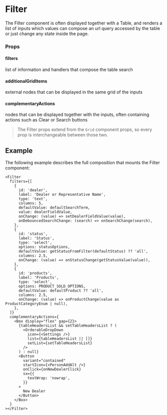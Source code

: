 # Filter

The Filter component is often displayed together with a Table, and renders a list of inputs which values can compose an url query accessed by the table or just change any state inside the page.

### Props

#### filters

list of information and handlers that compose the table search

#### additionalGridItems

external nodes that can be displayed in the same grid of the inputs

#### complementaryActions

nodes that can be displayed together with the inputs, often containing actions such as Clear or Search buttons

> The Filter props extend from the `Grid` component props, so every prop is interchangeable between those two.

## Example

The following example describes the full composition that mounts the Filter component:

```tsx
<Filter
  filters={[
    {
      id: 'dealer',
      label: 'Dealer or Representative Name',
      type: 'text',
      columns: 5,
      defaultValue: defaultSearchTerm,
      value: dealerFieldValue,
      onChange: (value) => setDealerFieldValue(value),
      onDebouncedSearchChange: (search) => onSearchChange(search),
    },
    {
      id: 'status',
      label: 'Status',
      type: 'select',
      options: statusOptions,
      defaultValue: getStatusFromFilter(defaultStatus) ?? 'all',
      columns: 2.5,
      onChange: (value) => onStatusChange(getStatusValue(value)),
    },
    {
      id: 'products',
      label: 'Products',
      type: 'select',
      options: PRODUCT_SOLD_OPTIONS,
      defaultValue: defaultProduct ?? 'all',
      columns: 2.5,
      onChange: (value) => onProductChange(value as ProductCategoryEnum | null),
    },
  ]}
  complementaryActions={
    <Box display="flex" gap={2}>
      {tableHeadersList && setTableHeadersList ? (
        <OrderableDropDown
          icon={<Settings />}
          list={tableHeadersList || []}
          setList={setTableHeadersList}
        />
      ) : null}
      <Button
        variant="contained"
        startIcon={<PersonAddAlt />}
        onClick={onNewDealerClick}
        sx={{
          textWrap: 'nowrap',
        }}
      >
        New Dealer
      </Button>
    </Box>
  }
></Filter>
```
